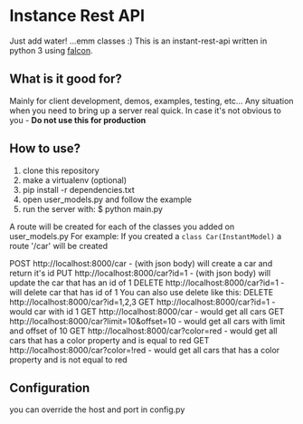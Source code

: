
# Instance Rest API

Just add water! ...emm classes :)
This is an instant-rest-api written in python 3 using [falcon](http://falcon.readthedocs.io/en/stable/index.html).


## What is it good for?

Mainly for client development, demos, examples, testing, etc...
Any situation when you need to bring up a server real quick.
In case it's not obvious to you - **Do not use this for production**

## How to use?

1. clone this repository
2. make a virtualenv (optional)
3. pip install -r dependencies.txt
4. open user_models.py and follow the example
5. run the server with: $ python main.py

A route will be created for each of the classes you added on user_models.py
For example:
If you created a ```class Car(InstantModel)```
a route '/car' will be created

POST   http://localhost:8000/car - (with json body) will create a car and return it's id
PUT    http://localhost:8000/car?id=1 - (with json body) will update the car that has an id of 1
DELETE http://localhost:8000/car?id=1 - will delete car that has id of 1
You can also use delete like this:
DELETE http://localhost:8000/car?id=1,2,3
GET    http://localhost:8000/car?id=1 - would car with id 1
GET    http://localhost:8000/car - would get all cars
GET    http://localhost:8000/car?limit=10&offset=10 - would get all cars with limit and offset of 10
GET    http://localhost:8000/car?color=red - would get all cars that has a color property and is equal to red
GET    http://localhost:8000/car?color=!red - would get all cars that has a color property and is not equal to red



## Configuration

you can override the host and port in config.py


